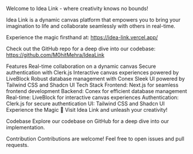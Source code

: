 Welcome to Idea Link - where creativity knows no bounds!

Idea Link is a dynamic canvas platform that empowers you to bring your imagination to life and collaborate seamlessly with others in real-time.


Experience the magic firsthand at: https://idea-link.vercel.app/

Check out the GitHub repo for a deep dive into our codebase: https://github.com/M0hitMehra/IdeaLink

Features
Real-time collaboration on a dynamic canvas
Secure authentication with Clerk.js
Interactive canvas experiences powered by LiveBlock
Robust database management with Conex
Sleek UI powered by Tailwind CSS and Shadcn UI
Tech Stack
Frontend: Next.js for seamless frontend development
Backend: Conex for efficient database management
Real-time: LiveBlock for interactive canvas experiences
Authentication: Clerk.js for secure authentication
UI: Tailwind CSS and Shadcn UI
Experience the Magic 🎨
Visit Idea Link and unleash your creativity!

Codebase
Explore our codebase on GitHub for a deep dive into our implementation.

Contribution
Contributions are welcome! Feel free to open issues and pull requests.
